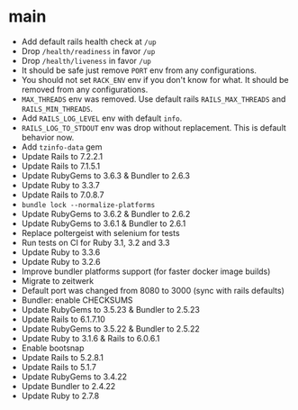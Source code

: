 # main

* Add default rails health check at `/up`
* Drop `/health/readiness` in favor `/up`
* Drop `/health/liveness` in favor `/up`
* It should be safe just remove `PORT` env from any configurations.
* You should not set `RACK_ENV` env if you don't know for what. It should be removed from any configurations.
* `MAX_THREADS` env was removed. Use default rails `RAILS_MAX_THREADS` and `RAILS_MIN_THREADS`.
* Add `RAILS_LOG_LEVEL` env with default `info`.
* `RAILS_LOG_TO_STDOUT` env was drop without replacement. This is default behavior now.
* Add `tzinfo-data` gem
* Update Rails to 7.2.2.1
* Update Rails to 7.1.5.1
* Update RubyGems to 3.6.3 & Bundler to 2.6.3
* Update Ruby to 3.3.7
* Update Rails to 7.0.8.7
* `bundle lock --normalize-platforms`
* Update RubyGems to 3.6.2 & Bundler to 2.6.2
* Update RubyGems to 3.6.1 & Bundler to 2.6.1
* Replace poltergeist with selenium for tests
* Run tests on CI for Ruby 3.1, 3.2 and 3.3
* Update Ruby to 3.3.6
* Update Ruby to 3.2.6
* Improve bundler platforms support (for faster docker image builds)
* Migrate to zeitwerk
* Default port was changed from 8080 to 3000 (sync with rails defaults)
* Bundler: enable CHECKSUMS
* Update RubyGems to 3.5.23 & Bundler to 2.5.23
* Update Rails to 6.1.7.10
* Update RubyGems to 3.5.22 & Bundler to 2.5.22
* Update Ruby to 3.1.6 & Rails to 6.0.6.1
* Enable bootsnap
* Update Rails to 5.2.8.1
* Update Rails to 5.1.7
* Update RubyGems to 3.4.22
* Update Bundler to 2.4.22
* Update Ruby to 2.7.8
